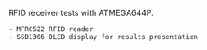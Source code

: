 RFID receiver tests with ATMEGA644P.

	- MFRC522 RFID reader
	- SSD1306 OLED display for results presentation
